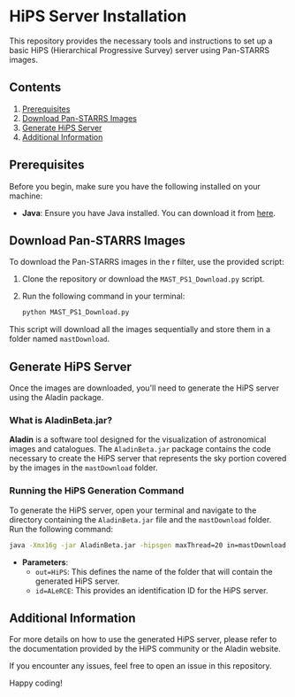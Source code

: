 # HiPS Server Installation

This repository provides the necessary tools and instructions to set up a basic HiPS (Hierarchical Progressive Survey) server using Pan-STARRS images.

## Contents

1. [Prerequisites](#prerequisites)
2. [Download Pan-STARRS Images](#download-pan-starrs-images)
3. [Generate HiPS Server](#generate-hips-server)
4. [Additional Information](#additional-information)

## Prerequisites

Before you begin, make sure you have the following installed on your machine:

- **Java**: Ensure you have Java installed. You can download it from [here](https://www.java.com/en/download/).

## Download Pan-STARRS Images

To download the Pan-STARRS images in the r filter, use the provided script:

1. Clone the repository or download the `MAST_PS1_Download.py` script.
2. Run the following command in your terminal:

   ```bash
   python MAST_PS1_Download.py
   ```

This script will download all the images sequentially and store them in a folder named `mastDownload`.

## Generate HiPS Server

Once the images are downloaded, you'll need to generate the HiPS server using the Aladin package.

### What is AladinBeta.jar?

**Aladin** is a software tool designed for the visualization of astronomical images and catalogues. The `AladinBeta.jar` package contains the code necessary to create the HiPS server that represents the sky portion covered by the images in the `mastDownload` folder.

### Running the HiPS Generation Command

To generate the HiPS server, open your terminal and navigate to the directory containing the `AladinBeta.jar` file and the `mastDownload` folder. Run the following command:

```bash
java -Xmx16g -jar AladinBeta.jar -hipsgen maxThread=20 in=mastDownload out=HiPS id=ALeRCE INDEX TILES CHECKCODE DETAILS
```

- **Parameters**:
  - `out=HiPS`: This defines the name of the folder that will contain the generated HiPS server.
  - `id=ALeRCE`: This provides an identification ID for the HiPS server.

## Additional Information

For more details on how to use the generated HiPS server, please refer to the documentation provided by the HiPS community or the Aladin website.

If you encounter any issues, feel free to open an issue in this repository.

Happy coding!
